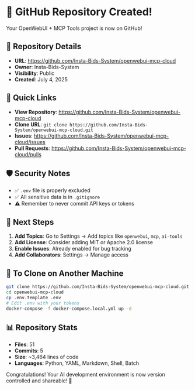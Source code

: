 # 🎉 GitHub Repository Created!

Your OpenWebUI + MCP Tools project is now on GitHub!

## 📍 Repository Details

- **URL**: https://github.com/Insta-Bids-System/openwebui-mcp-cloud
- **Owner**: Insta-Bids-System
- **Visibility**: Public
- **Created**: July 4, 2025

## 🔗 Quick Links

- **View Repository**: https://github.com/Insta-Bids-System/openwebui-mcp-cloud
- **Clone URL**: `git clone https://github.com/Insta-Bids-System/openwebui-mcp-cloud.git`
- **Issues**: https://github.com/Insta-Bids-System/openwebui-mcp-cloud/issues
- **Pull Requests**: https://github.com/Insta-Bids-System/openwebui-mcp-cloud/pulls

## 🛡️ Security Notes

- ✅ `.env` file is properly excluded
- ✅ All sensitive data is in `.gitignore`
- ⚠️ Remember to never commit API keys or tokens

## 📝 Next Steps

1. **Add Topics**: Go to Settings → Add topics like `openwebui`, `mcp`, `ai-tools`
2. **Add License**: Consider adding MIT or Apache 2.0 license
3. **Enable Issues**: Already enabled for bug tracking
4. **Add Collaborators**: Settings → Manage access

## 🚀 To Clone on Another Machine

```bash
git clone https://github.com/Insta-Bids-System/openwebui-mcp-cloud.git
cd openwebui-mcp-cloud
cp .env.template .env
# Edit .env with your tokens
docker-compose -f docker-compose.local.yml up -d
```

## 📊 Repository Stats

- **Files**: 51
- **Commits**: 5
- **Size**: ~3,464 lines of code
- **Languages**: Python, YAML, Markdown, Shell, Batch

Congratulations! Your AI development environment is now version controlled and shareable! 🎉

